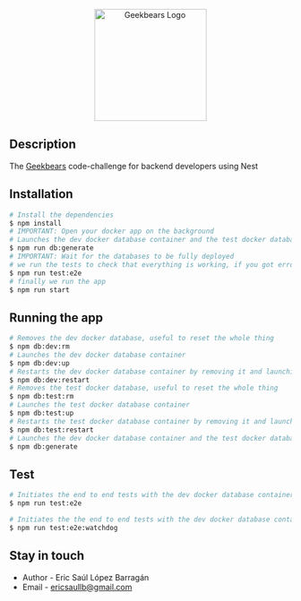 <p align="center">
  <a href="https://www.geekbears.com/" target="blank"><img src="https://miro.medium.com/v2/resize:fit:1024/0*AN9__N1EZBgkPqC9.jpg" width="200" alt="Geekbears Logo" /></a>
</p>

## Description

The [Geekbears](https://www.geekbears.com/) code-challenge for backend developers using Nest

## Installation

```bash
# Install the dependencies
$ npm install
# IMPORTANT: Open your docker app on the background
# Launches the dev docker database container and the test docker database container
$ npm run db:generate
# IMPORTANT: Wait for the databases to be fully deployed
# we run the tests to check that everything is working, if you got errors most likely you got issues with docker or the databases have not being deployed yet
$ npm run test:e2e
# finally we run the app
$ npm run start
```

## Running the app

```bash
# Removes the dev docker database, useful to reset the whole thing
$ npm db:dev:rm
# Launches the dev docker database container
$ npm db:dev:up
# Restarts the dev docker database container by removing it and launching it again
$ npm db:dev:restart
# Removes the test docker database, useful to reset the whole thing
$ npm db:test:rm
# Launches the test docker database container
$ npm db:test:up
# Restarts the test docker database container by removing it and launching it again
$ npm db:test:restart
# Launches the dev docker database container and the test docker database container
$ npm db:generate
```

## Test

```bash
# Initiates the end to end tests with the dev docker database container
$ npm run test:e2e

# Initiates the the end to end tests with the dev docker database container and a watchdog that will restart the tests if any file is changed
$ npm run test:e2e:watchdog
```

## Stay in touch

- Author - Eric Saúl López Barragán
- Email - ericsaullb@gmail.com
